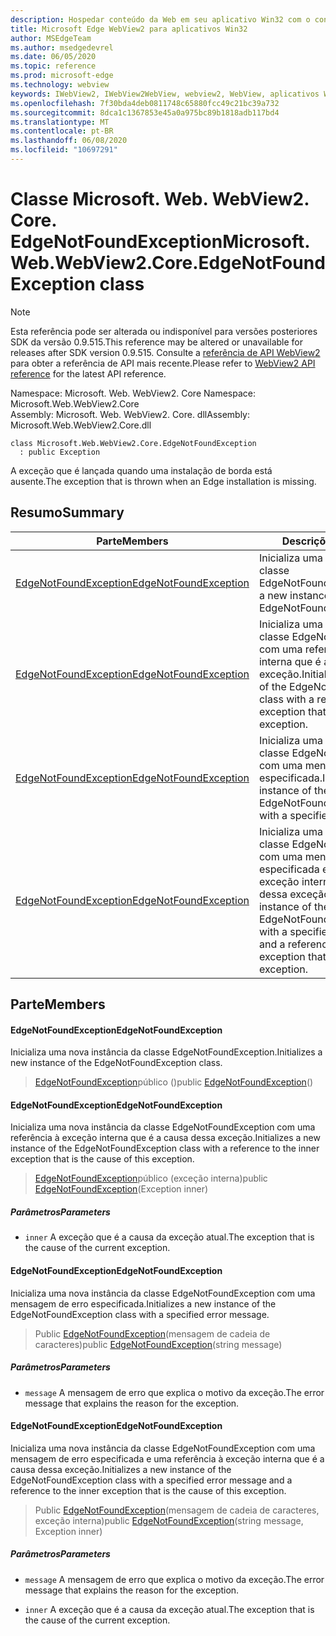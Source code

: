 ```yaml
---
description: Hospedar conteúdo da Web em seu aplicativo Win32 com o controle WebView2 do Microsoft Edge
title: Microsoft Edge WebView2 para aplicativos Win32
author: MSEdgeTeam
ms.author: msedgedevrel
ms.date: 06/05/2020
ms.topic: reference
ms.prod: microsoft-edge
ms.technology: webview
keywords: IWebView2, IWebView2WebView, webview2, WebView, aplicativos Win32, Win32, Edge, ICoreWebView2, ICoreWebView2Controller, controle do navegador, HTML Edge
ms.openlocfilehash: 7f30bda4deb0811748c65880fcc49c21bc39a732
ms.sourcegitcommit: 8dca1c1367853e45a0a975bc89b1818adb117bd4
ms.translationtype: MT
ms.contentlocale: pt-BR
ms.lasthandoff: 06/08/2020
ms.locfileid: "10697291"
---
```

# <span data-ttu-id="65c0c-104">Classe Microsoft. Web. WebView2. Core. EdgeNotFoundException</span><span class="sxs-lookup"><span data-stu-id="65c0c-104">Microsoft.Web.WebView2.Core.EdgeNotFoundException class</span></span> 

> [!NOTE]
> <span data-ttu-id="65c0c-105">Esta referência pode ser alterada ou indisponível para versões posteriores SDK da versão 0.9.515.</span><span class="sxs-lookup"><span data-stu-id="65c0c-105">This reference may be altered or unavailable for releases after SDK version 0.9.515.</span></span> <span data-ttu-id="65c0c-106">Consulte a [referência de API WebView2](../../../webview2-api-reference.md) para obter a referência de API mais recente.</span><span class="sxs-lookup"><span data-stu-id="65c0c-106">Please refer to [WebView2 API reference](../../../webview2-api-reference.md) for the latest API reference.</span></span>

<span data-ttu-id="65c0c-107">Namespace: Microsoft. Web. WebView2. Core </span><span class="sxs-lookup"><span data-stu-id="65c0c-107">Namespace: Microsoft.Web.WebView2.Core</span></span>\
<span data-ttu-id="65c0c-108">Assembly: Microsoft. Web. WebView2. Core. dll</span><span class="sxs-lookup"><span data-stu-id="65c0c-108">Assembly: Microsoft.Web.WebView2.Core.dll</span></span>

```
class Microsoft.Web.WebView2.Core.EdgeNotFoundException
  : public Exception
```

<span data-ttu-id="65c0c-109">A exceção que é lançada quando uma instalação de borda está ausente.</span><span class="sxs-lookup"><span data-stu-id="65c0c-109">The exception that is thrown when an Edge installation is missing.</span></span>

## <span data-ttu-id="65c0c-110">Resumo</span><span class="sxs-lookup"><span data-stu-id="65c0c-110">Summary</span></span>

 <span data-ttu-id="65c0c-111">Parte</span><span class="sxs-lookup"><span data-stu-id="65c0c-111">Members</span></span>                        | <span data-ttu-id="65c0c-112">Descrições</span><span class="sxs-lookup"><span data-stu-id="65c0c-112">Descriptions</span></span>
--------------------------------|---------------------------------------------
[<span data-ttu-id="65c0c-113">EdgeNotFoundException</span><span class="sxs-lookup"><span data-stu-id="65c0c-113">EdgeNotFoundException</span></span>](#edgenotfoundexception) | <span data-ttu-id="65c0c-114">Inicializa uma nova instância da classe EdgeNotFoundException.</span><span class="sxs-lookup"><span data-stu-id="65c0c-114">Initializes a new instance of the EdgeNotFoundException class.</span></span>
[<span data-ttu-id="65c0c-115">EdgeNotFoundException</span><span class="sxs-lookup"><span data-stu-id="65c0c-115">EdgeNotFoundException</span></span>](#edgenotfoundexception) | <span data-ttu-id="65c0c-116">Inicializa uma nova instância da classe EdgeNotFoundException com uma referência à exceção interna que é a causa dessa exceção.</span><span class="sxs-lookup"><span data-stu-id="65c0c-116">Initializes a new instance of the EdgeNotFoundException class with a reference to the inner exception that is the cause of this exception.</span></span>
[<span data-ttu-id="65c0c-117">EdgeNotFoundException</span><span class="sxs-lookup"><span data-stu-id="65c0c-117">EdgeNotFoundException</span></span>](#edgenotfoundexception) | <span data-ttu-id="65c0c-118">Inicializa uma nova instância da classe EdgeNotFoundException com uma mensagem de erro especificada.</span><span class="sxs-lookup"><span data-stu-id="65c0c-118">Initializes a new instance of the EdgeNotFoundException class with a specified error message.</span></span>
[<span data-ttu-id="65c0c-119">EdgeNotFoundException</span><span class="sxs-lookup"><span data-stu-id="65c0c-119">EdgeNotFoundException</span></span>](#edgenotfoundexception) | <span data-ttu-id="65c0c-120">Inicializa uma nova instância da classe EdgeNotFoundException com uma mensagem de erro especificada e uma referência à exceção interna que é a causa dessa exceção.</span><span class="sxs-lookup"><span data-stu-id="65c0c-120">Initializes a new instance of the EdgeNotFoundException class with a specified error message and a reference to the inner exception that is the cause of this exception.</span></span>

## <span data-ttu-id="65c0c-121">Parte</span><span class="sxs-lookup"><span data-stu-id="65c0c-121">Members</span></span>

#### <span data-ttu-id="65c0c-122">EdgeNotFoundException</span><span class="sxs-lookup"><span data-stu-id="65c0c-122">EdgeNotFoundException</span></span> 

<span data-ttu-id="65c0c-123">Inicializa uma nova instância da classe EdgeNotFoundException.</span><span class="sxs-lookup"><span data-stu-id="65c0c-123">Initializes a new instance of the EdgeNotFoundException class.</span></span>

> <span data-ttu-id="65c0c-124">[EdgeNotFoundException](#edgenotfoundexception)público ()</span><span class="sxs-lookup"><span data-stu-id="65c0c-124">public [EdgeNotFoundException](#edgenotfoundexception)()</span></span>

#### <span data-ttu-id="65c0c-125">EdgeNotFoundException</span><span class="sxs-lookup"><span data-stu-id="65c0c-125">EdgeNotFoundException</span></span> 

<span data-ttu-id="65c0c-126">Inicializa uma nova instância da classe EdgeNotFoundException com uma referência à exceção interna que é a causa dessa exceção.</span><span class="sxs-lookup"><span data-stu-id="65c0c-126">Initializes a new instance of the EdgeNotFoundException class with a reference to the inner exception that is the cause of this exception.</span></span>

> <span data-ttu-id="65c0c-127">[EdgeNotFoundException](#edgenotfoundexception)público (exceção interna)</span><span class="sxs-lookup"><span data-stu-id="65c0c-127">public [EdgeNotFoundException](#edgenotfoundexception)(Exception inner)</span></span>

##### <span data-ttu-id="65c0c-128">Parâmetros</span><span class="sxs-lookup"><span data-stu-id="65c0c-128">Parameters</span></span>
* `inner` <span data-ttu-id="65c0c-129">A exceção que é a causa da exceção atual.</span><span class="sxs-lookup"><span data-stu-id="65c0c-129">The exception that is the cause of the current exception.</span></span>

#### <span data-ttu-id="65c0c-130">EdgeNotFoundException</span><span class="sxs-lookup"><span data-stu-id="65c0c-130">EdgeNotFoundException</span></span> 

<span data-ttu-id="65c0c-131">Inicializa uma nova instância da classe EdgeNotFoundException com uma mensagem de erro especificada.</span><span class="sxs-lookup"><span data-stu-id="65c0c-131">Initializes a new instance of the EdgeNotFoundException class with a specified error message.</span></span>

> <span data-ttu-id="65c0c-132">Public [EdgeNotFoundException](#edgenotfoundexception)(mensagem de cadeia de caracteres)</span><span class="sxs-lookup"><span data-stu-id="65c0c-132">public [EdgeNotFoundException](#edgenotfoundexception)(string message)</span></span>

##### <span data-ttu-id="65c0c-133">Parâmetros</span><span class="sxs-lookup"><span data-stu-id="65c0c-133">Parameters</span></span>
* `message` <span data-ttu-id="65c0c-134">A mensagem de erro que explica o motivo da exceção.</span><span class="sxs-lookup"><span data-stu-id="65c0c-134">The error message that explains the reason for the exception.</span></span>

#### <span data-ttu-id="65c0c-135">EdgeNotFoundException</span><span class="sxs-lookup"><span data-stu-id="65c0c-135">EdgeNotFoundException</span></span> 

<span data-ttu-id="65c0c-136">Inicializa uma nova instância da classe EdgeNotFoundException com uma mensagem de erro especificada e uma referência à exceção interna que é a causa dessa exceção.</span><span class="sxs-lookup"><span data-stu-id="65c0c-136">Initializes a new instance of the EdgeNotFoundException class with a specified error message and a reference to the inner exception that is the cause of this exception.</span></span>

> <span data-ttu-id="65c0c-137">Public [EdgeNotFoundException](#edgenotfoundexception)(mensagem de cadeia de caracteres, exceção interna)</span><span class="sxs-lookup"><span data-stu-id="65c0c-137">public [EdgeNotFoundException](#edgenotfoundexception)(string message, Exception inner)</span></span>

##### <span data-ttu-id="65c0c-138">Parâmetros</span><span class="sxs-lookup"><span data-stu-id="65c0c-138">Parameters</span></span>
* `message` <span data-ttu-id="65c0c-139">A mensagem de erro que explica o motivo da exceção.</span><span class="sxs-lookup"><span data-stu-id="65c0c-139">The error message that explains the reason for the exception.</span></span> 

* `inner` <span data-ttu-id="65c0c-140">A exceção que é a causa da exceção atual.</span><span class="sxs-lookup"><span data-stu-id="65c0c-140">The exception that is the cause of the current exception.</span></span>

